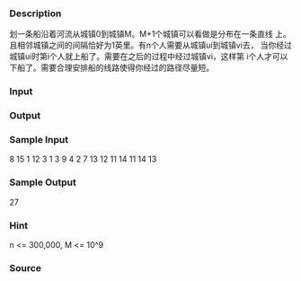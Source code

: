 
### Description
划一条船沿着河流从城镇0到城镇M。M+1个城镇可以看做是分布在一条直线
上。且相邻城镇之间的间隔恰好为1英里。有n个人需要从城镇ui到城镇vi去，
当你经过城镇ui时第i个人就上船了。需要在之后的过程中经过城镇vi，这样第
i个人才可以下船了。需要合理安排船的线路使得你经过的路径尽量短。 
 
 
### Input

### Output

### Sample Input
8 15 
1 12 
3 1 
3 9 
4 2 
7 13 
12 11 
14 11 
14 13 

### Sample Output
27
### Hint

n <= 300,000, M <= 10^9

### Source
